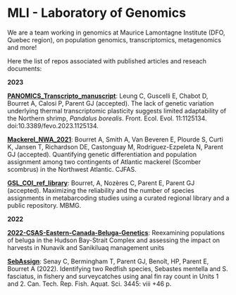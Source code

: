 # MLI - Laboratory of Genomics

We are a team working in genomics at Maurice Lamontagne Institute (DFO, Quebec region), on population genomics, transcriptomics, metagenomics and more!

Here the list of repos associated with published articles and reseach documents:


**2023**

**[PANOMICS_Transcripto_manuscript](https://github.com/GenomicsMLI-DFO/PANOMICS_Transcripto_manuscript)**: Leung C, Guscelli E, Chabot D, Bourret A, Calosi P, Parent GJ (accepted). The lack of genetic variation underlying thermal transcriptomic plasticity suggests limited adaptability of the Northern shrimp, *Pandalus borealis*. Front. Ecol. Evol. 11:1125134. doi:10.3389/fevo.2023.1125134.

**[Mackerel_NWA_2021](https://github.com/GenomicsMLI-DFO/Mackerel_NWA_2021)**: Bourret A, Smith A, Van Beveren E, Plourde S, Curti K, Jansen T, Richardson DE, Castonguay M, Rodriguez-Ezpeleta N, Parent GJ (accepted). Quantifying genetic differentiation and population assignment among two contingents of Atlantic mackerel (Scomber scombrus) in the Northwest Atlantic. CJFAS.

**[GSL_COI_ref_library](https://github.com/GenomicsMLI-DFO/GSL_COI_ref_library)**: Bourret, A, Nozères C, Parent E, Parent GJ (accepted). Maximizing the reliability and the number of species assignments in metabarcoding studies using a curated regional library and a public repository. MBMG.

**2022**

**[2022-CSAS-Eastern-Canada-Beluga-Genetics](https://github.com/GenomicsMLI-DFO/2022-CSAS-Eastern-Canada-Beluga-Genetics)**: Reexamining populations of beluga in the Hudson Bay-Strait Complex and assessing the impact on harvests in Nunavik and Sanikiluaq management units

**[SebAssign](https://github.com/GenomicsMLI-DFO/SebAssign)**: Senay C, Bermingham T, Parent GJ, Benoît, HP, Parent E, Bourret A (2022). Identifying two Redfish species, Sebastes mentella and S. fasciatus, in fishery and surveycatches using anal fin ray count in Units 1 and 2. Can. Tech. Rep. Fish. Aquat. Sci. 3445: viii +46 p.

